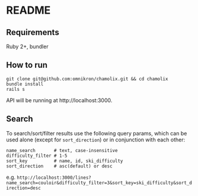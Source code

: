 # README

## Requirements
Ruby 2+, bundler

## How to run
```
git clone git@github.com:omnikron/chamolix.git && cd chamolix
bundle install
rails s
```

API will be running at http://localhost:3000.

## Search
To search/sort/filter results use the following query params, which can be used alone (except for `sort_direction`) or in conjunction with each other:

```
name_search       # text, case-insensitive
difficulty_filter # 1-5
sort_key          # name, id, ski_difficulty
sort_direction    # asc(default) or desc
```

e.g.
`http://localhost:3000/lines?name_search=couloir&difficulty_filter=3&sort_key=ski_difficulty&sort_direction=desc`
